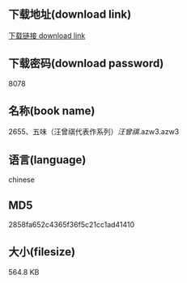 ## 下载地址(download link)
[下载链接 download link](https://voluble-croquembouche-d321dc.netlify.app/?s=2655%E3%80%81%E4%BA%94%E5%91%B3%EF%BC%88%E6%B1%AA%E6%9B%BE%E7%A5%BA%E4%BB%A3%E8%A1%A8%E4%BD%9C%E7%B3%BB%E5%88%97%EF%BC%89_%E6%B1%AA%E6%9B%BE%E7%A5%BA_.azw3)

## 下载密码(download password)
8078

## 名称(book name)
2655、五味（汪曾祺代表作系列）_汪曾祺_.azw3.azw3

## 语言(language)
chinese

## MD5
2858fa652c4365f36f5c21cc1ad41410

## 大小(filesize)
564.8 KB
